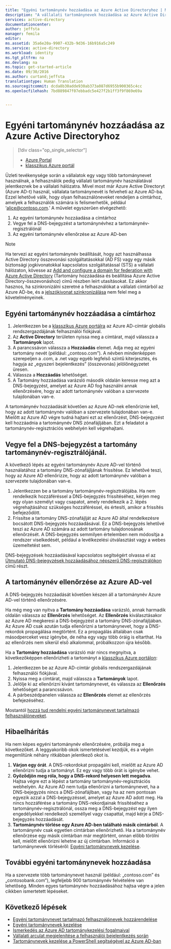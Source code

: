 ```yaml
---
title: "Egyéni tartománynév hozzáadása az Azure Active Directoryhoz | Microsoft Docs"
description: "A vállalati tartománynevek hozzáadása az Azure Active Directoryhoz és a nevek ellenőrzése."
services: active-directory
documentationcenter: 
author: jeffsta
manager: femila
editor: 
ms.assetid: 35a6e20a-9907-432b-9d36-16b916a5c249
ms.service: active-directory
ms.workload: identity
ms.tgt_pltfrm: na
ms.devlang: na
ms.topic: get-started-article
ms.date: 09/30/2016
ms.author: curtand;jeffsta
translationtype: Human Translation
ms.sourcegitcommit: dcda8b30adde930ab373a087d6955b900365c4cc
ms.openlocfilehash: 7bd889847f07ebbadc5e427f2b1ff3f9f869e69a


---
```

# <a name="add-a-custom-domain-name-to-azure-active-directory"></a>Egyéni tartománynév hozzáadása az Azure Active Directoryhoz
> [!div class="op_single_selector"]
> * [Azure Portal](active-directory-domains-add-azure-portal.md)
> * [klasszikus Azure portál](active-directory-add-domain.md)
> 
> 

Üzleti tevékenysége során a vállalatok egy vagy több tartománynevet használnak, a felhasználók pedig vállalati tartománynév használatával jelentkeznek be a vállalati hálózatra. Mivel most már Azure Active Directoryt (Azure AD-t) használ, vállalata tartománynevét is felveheti az Azure AD-ba. Ezzel lehetővé válik, hogy olyan felhasználóneveket rendeljen a címtárhoz, amelyek a felhasználók számára is felismerhetők, például ‘alice@contoso.com.’ A művelet egyszerűen elvégezhető:

1. Az egyéni tartománynév hozzáadása a címtárhoz
2. Vegye fel a DNS-bejegyzést a tartománynévhez a tartománynév-regisztrálónál
3. Az egyéni tartománynév ellenőrzése az Azure AD-ben

> [!NOTE]
> Ha tervezi az egyéni tartománynév beállítását, hogy azt használhassa Active Directory összevonási szolgáltatásokkal (AD FS) vagy egy másik biztonsági jogkivonatokkal kapcsolatos szolgáltatással (STS) a vállalati hálózaton, kövesse az [Add and configure a domain for federation with Azure Active Directory](active-directory-add-domain-federated.md) (Tartomány hozzáadása és beállítása Azure Active Directory-összevonáshoz) című részben leírt utasításokat. Ez akkor hasznos, ha szinkronizálni szeretné a felhasználókat a vállalati címtárból az Azure AD-be, és a [jelszókivonat szinkronizálása](active-directory-aadconnectsync-implement-password-synchronization.md) nem felel meg a követelményeinek.
> 
> 

## <a name="add-a-custom-domain-name-to-your-directory"></a>Egyéni tartománynév hozzáadása a címtárhoz
1. Jelentkezzen be a [klasszikus Azure portálra](https://manage.windowsazure.com/) az Azure AD-címtár globális rendszergazdájának felhasználói fiókjával.
2. Az **Active Directory** területen nyissa meg a címtárat, majd válassza a **Tartományok** lapot.
3. A parancssávon válassza a **Hozzáadás** elemet. Adja meg az egyéni tartomány nevét (például: „contoso.com”). A névben mindenképpen szerepeljen a .com, a .net vagy egyéb legfelső szintű kiterjesztés, és hagyja az „egyszeri bejelentkezés” (összevonás) jelölőnégyzetet üresen.
4. Válassza a **Hozzáadás** lehetőséget.
5. A Tartomány hozzáadása varázsló második oldalán keresse meg azt a DNS-bejegyzést, amelyet az Azure AD fog használni annak ellenőrzésére, hogy az adott tartománynév valóban a szervezete tulajdonában van-e.

A tartománynév hozzáadását követően az Azure AD-nek ellenőriznie kell, hogy az adott tartománynév valóban a szervezete tulajdonában van-e. Mielőtt az Azure AD végre tudná hajtani ezt az ellenőrzést, DNS-bejegyzést kell hozzáadnia a tartománynév DNS zónafájljában. Ezt a feladatot a tartománynév-regisztrációs webhelyén kell végrehajtani.

## <a name="add-the-dns-entry-at-the-domain-name-registrar-for-the-domain"></a>Vegye fel a DNS-bejegyzést a tartomány tartománynév-regisztrálójánál.
A következő lépés az egyéni tartománynév Azure AD-vel történő használatához a tartomány DNS-zónafájljának frissítése. Ez lehetővé teszi, hogy az Azure AD ellenőrizze, hogy az adott tartománynév valóban a szervezete tulajdonában van-e.

1. Jelentkezzen be a tartomány tartománynév-regisztrálójába. Ha nem rendelkezik hozzáféréssel a DNS-bejegyzés frissítéséhez, kérjen meg egy olyan személyt vagy csapatot, amely rendelkezik a 2. lépés végrehajtásához szükséges hozzáféréssel, és értesíti, amikor a frissítés befejeződött.
2. Frissítse a tartomány DNS-zónafájlját az Azure AD által rendelkezésre bocsátott DNS-bejegyzés hozzáadásával. Ez a DNS-bejegyzés lehetővé teszi az Azure AD számára az adott tartomány tulajdonosának ellenőrzését. A DNS-bejegyzés semmilyen értelemben nem módosítja a rendszer viselkedését, például a levélkezelési útválasztást vagy a webes üzemeltetést sem.

DNS-bejegyzések hozzáadásával kapcsolatos segítségért olvassa el az [Útmutató DNS-bejegyzések hozzáadásához népszerű DNS-regisztrálókon](https://support.office.com/article/Create-DNS-records-for-Office-365-when-you-manage-your-DNS-records-b0f3fdca-8a80-4e8e-9ef3-61e8a2a9ab23/) című részt.

## <a name="verify-the-domain-name-with-azure-ad"></a>A tartománynév ellenőrzése az Azure AD-vel
A DNS-bejegyzés hozzáadását követően készen áll a tartománynév Azure AD-vel történő ellenőrzésére.

Ha még meg van nyitva a **Tartomány hozzáadása** varázsló, annak harmadik oldalán válassza az **Ellenőrzés** lehetőséget. Az **Ellenőrzés** kiválasztásakor az Azure AD megkeresi a DNS-bejegyzést a tartomány DNS-zónafájljában. Az Azure AD csak azután tudja ellenőrizni a tartománynevet, hogy a DNS-rekordok propagálása megtörtént. Ez a propagálás általában csak másodperceket vesz igénybe, de néha egy vagy több óráig is eltarthat. Ha az ellenőrzés nem sikerül első alkalommal, próbálkozzon újra később.

Ha a **Tartomány hozzáadása** varázsló már nincs megnyitva, a következőképpen ellenőrizheti a tartományt a [klasszikus Azure portálon](https://manage.windowsazure.com/):

1. Jelentkezzen be az Azure AD-címtár globális rendszergazdájának felhasználói fiókjával.
2. Nyissa meg a címtárat, majd válassza a **Tartományok** lapot.
3. Jelölje ki az ellenőrizni kívánt tartománynevet, és válassza az **Ellenőrzés** lehetőséget a parancssávon.
4. A párbeszédpanelen válassza az **Ellenőrzés** elemet az ellenőrzés befejezéséhez.

Mostantól [hozzá tud rendelni egyéni tartománynevet tartalmazó felhasználóneveket](active-directory-add-domain-add-users.md).

## <a name="troubleshooting"></a>Hibaelhárítás
Ha nem képes egyéni tartománynév ellenőrzésére, próbálja meg a következőket. A leggyakoribb okok ismertetésével kezdjük, és a végén megemlítünk néhány ritkábban jelentkező okot is.

1. **Várjon egy órát**. A DNS-rekordokat propagálni kell, mielőtt az Azure AD ellenőrizni tudja a tartományt. Ez egy vagy több órát is igénybe vehet.
2. **Győződjön meg róla, hogy a DNS-rekord helyesen lett megadva**. Hajtsa végre ezt a lépést a tartomány tartománynév-regisztrációs webhelyén. Az Azure AD nem tudja ellenőrizni a tartománynevet, ha a DNS-bejegyzés nincs a DNS-zónafájlban, vagy ha az nem pontosan egyezik azzal a DNS-bejegyzéssel, amelyet az Azure AD adott meg. Ha nincs hozzáférése a tartomány DNS-rekordjainak frissítéséhez a tartománynév-regisztrálónál, ossza meg a DNS-bejegyzést egy ilyen engedélyekkel rendelkező személlyel vagy csapattal, majd kérje a DNS-bejegyzés hozzáadását.
3. **Tartománynév törlése egy Azure AD-ben található másik címtárból**. A tartománynév csak egyetlen címtárban ellenőrizhető. Ha a tartománynév ellenőrzése egy másik címtárban már megtörtént, onnan előbb törölni kell, mielőtt ellenőrizni lehetne az új címtárban. Információ a tartománynevek törléséről: [Egyéni tartománynevek kezelése](active-directory-add-manage-domain-names.md).

## <a name="add-more-custom-domain-names"></a>További egyéni tartománynevek hozzáadása
Ha a szervezete több tartománynevet használ (például: „contoso.com” és „contosobank.com”), legfeljebb 900 tartománynév felvételére van lehetőség. Minden egyes tartománynév hozzáadásához hajtsa végre a jelen cikkben ismertetett lépéseket.

## <a name="next-steps"></a>Következő lépések
* [Egyéni tartománynevet tartalmazó felhasználónevek hozzárendelése](active-directory-add-domain-add-users.md)
* [Egyéni tartománynevek kezelése](active-directory-add-manage-domain-names.md)
* [Ismerkedés az Azure AD tartománykezelési fogalmaival](active-directory-add-domain-concepts.md)
* [Vállalati arculat megjelenítése a felhasználói bejelentkezés során](active-directory-add-company-branding.md)
* [Tartománynevek kezelése a PowerShell segítségével az Azure AD-ban](https://msdn.microsoft.com/library/azure/e1ef403f-3347-4409-8f46-d72dafa116e0#BKMK_ManageDomains)




<!--HONumber=Dec16_HO1-->


